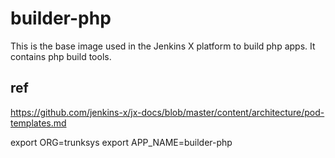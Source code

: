 # builder-php

This is the base image used in the Jenkins X platform to build php apps.  It contains php build tools.


## ref

https://github.com/jenkins-x/jx-docs/blob/master/content/architecture/pod-templates.md

export ORG=trunksys
export APP_NAME=builder-php
